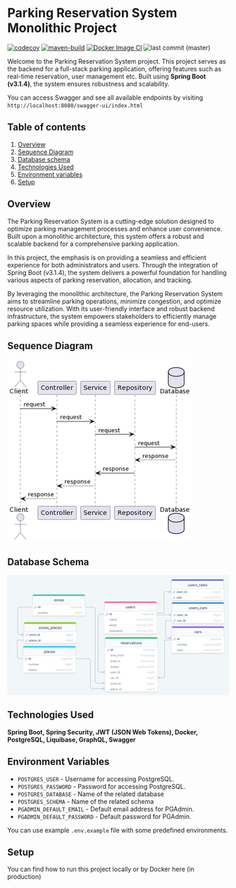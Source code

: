 # Parking Reservation System Monolithic Project

[![codecov](https://codecov.io/gh/OlegRyazancev/ParkME_Server/graph/badge.svg?token=VKDE6V1J7Q)](https://codecov.io/gh/OlegRyazancev/ParkME_Server)
[![maven-build](https://github.com/OlegRyazancev/ParkME_Server/actions/workflows/maven-build.yml/badge.svg?branch=master)](https://github.com/OlegRyazancev/ParkME_Server/actions/workflows/maven-build.yml)
[![Docker Image CI](https://github.com/OlegRyazancev/ParkME_Server/actions/workflows/docker.yml/badge.svg)](https://github.com/OlegRyazancev/ParkME_Server/actions/workflows/docker.yml)
![last commit (master)](https://img.shields.io/github/last-commit/OlegRyazancev/ParkME_Server/master)

Welcome to the Parking Reservation System project. This project serves as the
backend for a full-stack
parking application, offering features such as real-time reservation, user
management etc. Built using **Spring Boot (v3.1.4)**, the system
ensures robustness and scalability.

You can access Swagger and see all available endpoints by
visiting `http://localhost:8080/swagger-ui/index.html`

## Table of contents

1. [Overview](#overview)
2. [Sequence Diagram](#sequence-diagram)
3. [Database schema](#database-schema)
4. [Technologies Used](#technologies-used)
5. [Environment variables](#environment-variables)
6. [Setup](#setup)

## Overview

The Parking Reservation System is a cutting-edge solution designed to optimize
parking management processes and enhance user convenience. Built upon a
monolithic architecture, this system offers a robust and scalable backend for a
comprehensive parking application.

In this project, the emphasis is on providing a seamless and efficient
experience for both administrators and users. Through the integration of Spring
Boot (v3.1.4), the system delivers a powerful foundation for handling various
aspects of parking reservation, allocation, and tracking.

By leveraging the monolithic architecture, the Parking Reservation System aims
to streamline parking operations, minimize congestion, and optimize resource
utilization. With its user-friendly interface and robust backend infrastructure,
the system empowers stakeholders to efficiently manage parking spaces while
providing a seamless experience for end-users.

## Sequence Diagram

![Sequence Diagram](/docs/sequence_diagram.png)

## Database Schema

![Database Schema](docs/db_schema.png)

## Technologies Used

**Spring Boot, Spring Security, JWT (JSON Web Tokens), Docker, PostgreSQL, Liquibase, GraphQL, Swagger**

## Environment Variables

- `POSTGRES_USER` - Username for accessing PostgreSQL.
- `POSTGRES_PASSWORD` - Password for accessing PostgreSQL.
- `POSTGRES_DATABASE` - Name of the related database
- `POSTGRES_SCHEMA` - Name of the related schema
- `PGADMIN_DEFAULT_EMAIL` - Default email address for PGAdmin.
- `PGADMIN_DEFAULT_PASSWORD` - Default password for PGAdmin.

You can use example `.env.example` file with some predefined environments.

## Setup

You can find how to run this project locally or by Docker here (in production)
